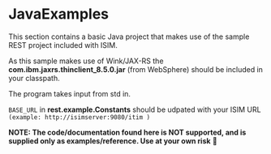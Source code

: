 # JavaExamples

This section contains a basic Java project that makes use of the sample REST project included with ISIM.

As this sample makes use of Wink/JAX-RS the **com.ibm.jaxrs.thinclient_8.5.0.jar** (from WebSphere) should be 
included in your classpath.

The program takes input from std in.

`BASE_URL` in **rest.example.Constants** should be udpated with your ISIM URL </br>
`(example: http://isimserver:9080/itim )`

**NOTE: The code/documentation found here is NOT supported, and is supplied only as examples/reference.
Use at your own risk** :metal:
